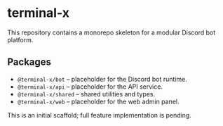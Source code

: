 # terminal-x

This repository contains a monorepo skeleton for a modular Discord bot platform.

## Packages
- `@terminal-x/bot` – placeholder for the Discord bot runtime.
- `@terminal-x/api` – placeholder for the API service.
- `@terminal-x/shared` – shared utilities and types.
- `@terminal-x/web` – placeholder for the web admin panel.

This is an initial scaffold; full feature implementation is pending.
